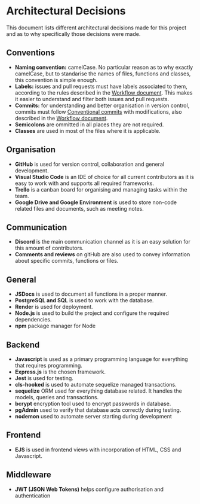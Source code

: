 # Architectural Decisions
This document lists different architectural decisions made for this project and as to why specifically those decisions were made. 

## Conventions

- **Naming convention:** camelCase. No particular reason as to why exactly camelCase, but to standarise the names of files, functions and classes, this convention is simple enough.
- **Labels:** issues and pull requests must have labels associated to them, according to the rules described in the [Workflow document](https://github.com/Ainraven/iv1201/blob/main/workflow.md). This makes it easier to understand and filter both issues and pull requests.
- **Commits:** for understanding and better organisation in version control, commits must follow [Conventional commits](https://www.conventionalcommits.org/en/v1.0.0/) with modifications, also described in the [Workflow document](https://github.com/Ainraven/iv1201/blob/main/workflow.md).
- **Semicolons** are ommitted in all places they are not required.
- **Classes** are used in most of the files where it is applicable.

## Organisation

- **GitHub** is used for version control, collaboration and general development.
- **Visual Studio Code** is an IDE of choice for all current contributors as it is easy to work with and supports all required frameworks.
- **Trello** is a canban board for organising and managing tasks within the team.
- **Google Drive and Google Environment** is used to store non-code related files and documents, such as meeting notes. 

## Communication

- **Discord** is the main communication channel as it is an easy solution for this amount of contributors.
- **Comments and reviews** on gitHub are also used to convey information about specific commits, functions or files.

## General

- **JSDocs** is used to document all functions in a proper manner. 
- **PostgreSQL and SQL** is used to work with the database.
- **Render** is used for deployment.
- **Node.js** is used to build the project and configure the required dependencies.
- **npm** package manager for Node

## Backend

- **Javascript** is used as a primary programming language for everything that requires programming.
- **Express.js** is the chosen framework.
- **Jest** is used for testing.
- **cls-hooked** is used to automate sequelize managed transactions.  
- **sequelize** ORM used for everything database related. It handles the models, queries and transactions.
- **bcrypt** encryption tool used to encrypt passwords in database.
- **pgAdmin** used to verify that database acts correctly during testing. 
- **nodemon** used to automate server starting during development

## Frontend

- **EJS** is used in frontend views with incorporation of HTML, CSS and Javascript.

## Middleware

- **JWT (JSON Web Tokens)** helps configure authorisation and authentication
